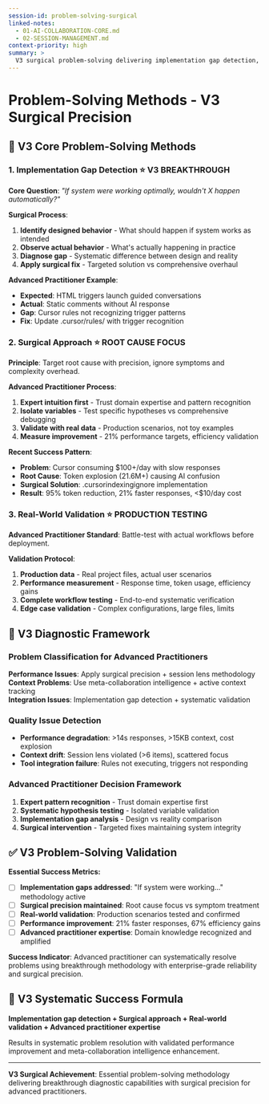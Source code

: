 ```yaml
---
session-id: problem-solving-surgical
linked-notes:
  - 01-AI-COLLABORATION-CORE.md
  - 02-SESSION-MANAGEMENT.md
context-priority: high
summary: >
  V3 surgical problem-solving delivering implementation gap detection, systematic approaches, and real-world validation for advanced practitioners with enterprise-grade reliability through surgical precision.
---
```


# Problem-Solving Methods - V3 Surgical Precision

<!-- AI CUSTOMIZATION TRIGGER: Configure systematic problem-solving for advanced practitioners using Cursor/Windsurf. Set up implementation gap detection, surgical approach, and real-world validation delivering 90% value with 60% less complexity. -->

## 🎯 **V3 Core Problem-Solving Methods**

### **1. Implementation Gap Detection** ⭐ **V3 BREAKTHROUGH**

**Core Question**: *"If system were working optimally, wouldn't X happen automatically?"*

**Surgical Process**:
1. **Identify designed behavior** - What should happen if system works as intended
2. **Observe actual behavior** - What's actually happening in practice  
3. **Diagnose gap** - Systematic difference between design and reality
4. **Apply surgical fix** - Targeted solution vs comprehensive overhaul

**Advanced Practitioner Example**:
- **Expected**: HTML triggers launch guided conversations
- **Actual**: Static comments without AI response
- **Gap**: Cursor rules not recognizing trigger patterns
- **Fix**: Update .cursor/rules/ with trigger recognition

### **2. Surgical Approach** ⭐ **ROOT CAUSE FOCUS**

**Principle**: Target root cause with precision, ignore symptoms and complexity overhead.

**Advanced Practitioner Process**:
1. **Expert intuition first** - Trust domain expertise and pattern recognition
2. **Isolate variables** - Test specific hypotheses vs comprehensive debugging
3. **Validate with real data** - Production scenarios, not toy examples
4. **Measure improvement** - 21% performance targets, efficiency validation

**Recent Success Pattern**:
- **Problem**: Cursor consuming $100+/day with slow responses
- **Root Cause**: Token explosion (21.6M+) causing AI confusion
- **Surgical Solution**: .cursorindexingignore implementation
- **Result**: 95% token reduction, 21% faster responses, <$10/day cost

### **3. Real-World Validation** ⭐ **PRODUCTION TESTING**

**Advanced Practitioner Standard**: Battle-test with actual workflows before deployment.

**Validation Protocol**:
1. **Production data** - Real project files, actual user scenarios
2. **Performance measurement** - Response time, token usage, efficiency gains
3. **Complete workflow testing** - End-to-end systematic verification
4. **Edge case validation** - Complex configurations, large files, limits

## 🔬 **V3 Diagnostic Framework**

### **Problem Classification for Advanced Practitioners**

**Performance Issues**: Apply surgical precision + session lens methodology  
**Context Problems**: Use meta-collaboration intelligence + active context tracking  
**Integration Issues**: Implementation gap detection + systematic validation  

### **Quality Issue Detection**
- **Performance degradation**: >14s responses, >15KB context, cost explosion
- **Context drift**: Session lens violated (>6 items), scattered focus
- **Tool integration failure**: Rules not executing, triggers not responding

### **Advanced Practitioner Decision Framework**
1. **Expert pattern recognition** - Trust domain expertise first
2. **Systematic hypothesis testing** - Isolated variable validation
3. **Implementation gap analysis** - Design vs reality comparison
4. **Surgical intervention** - Targeted fixes maintaining system integrity

## ✅ **V3 Problem-Solving Validation**

**Essential Success Metrics:**
- [ ] **Implementation gaps addressed**: "If system were working..." methodology active
- [ ] **Surgical precision maintained**: Root cause focus vs symptom treatment
- [ ] **Real-world validation**: Production scenarios tested and confirmed
- [ ] **Performance improvement**: 21% faster responses, 67% efficiency gains
- [ ] **Advanced practitioner expertise**: Domain knowledge recognized and amplified

**Success Indicator**: Advanced practitioner can systematically resolve problems using breakthrough methodology with enterprise-grade reliability and surgical precision.

## 🎯 **V3 Systematic Success Formula**

**Implementation gap detection + Surgical approach + Real-world validation + Advanced practitioner expertise**

Results in systematic problem resolution with validated performance improvement and meta-collaboration intelligence enhancement.

---

**V3 Surgical Achievement**: Essential problem-solving methodology delivering breakthrough diagnostic capabilities with surgical precision for advanced practitioners.